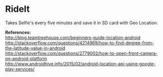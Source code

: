 # RideIt
Takes Selfie's every five minutes and save it in SD card with Geo Location.

<b>References:</b><br/>
http://blog.teamtreehouse.com/beginners-guide-location-android<br/>
http://stackoverflow.com/questions/4214969/how-to-find-degree-from-the-latitude-value-in-android<br/>
http://stackoverflow.com/questions/2779002/how-to-open-front-camera-on-android-platform<br/>
http://www.androidhive.info/2015/02/android-location-api-using-google-play-services/
